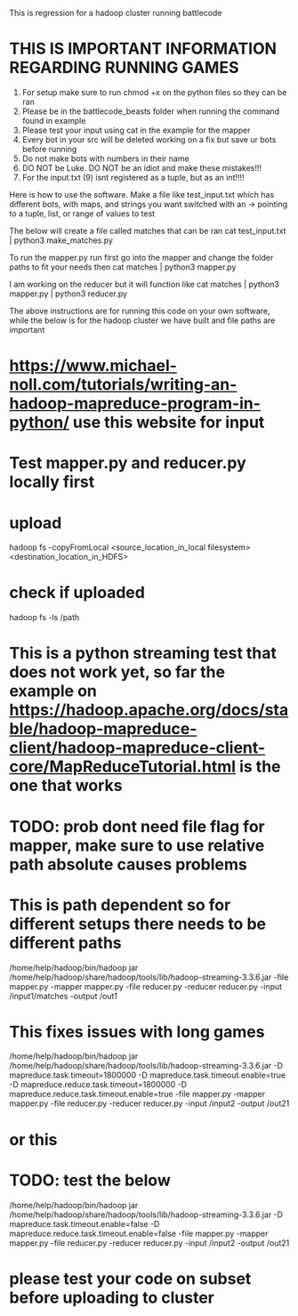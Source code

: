 This is regression for a hadoop cluster running battlecode

# THIS IS IMPORTANT INFORMATION REGARDING RUNNING GAMES
1. For setup make sure to run chmod +x on the python files so they can be ran
2. Please be in the battlecode_beasts folder when running the command found in example
3. Please test your input using cat in the example for the mapper
4. Every bot in your src will be deleted working on a fix but save ur bots before running
5. Do not make bots with numbers in their name
6. DO NOT be Luke. DO NOT be an idiot and make these mistakes!!!
7. For the input.txt (9) isnt registered as a tuple, but as an int!!!!

Here is how to use the software. Make a file like test_input.txt which has different bots, with maps, and strings you want switched with an -> pointing to a tuple, list, or range of values to test

The below will create a file called matches that can be ran
cat test_input.txt | python3 make_matches.py

To run the mapper.py run first go into the mapper and change the folder paths to fit your needs then
cat matches | python3 mapper.py

I am working on the reducer but it will function like
cat matches | python3 mapper.py | python3 reducer.py

The above instructions are for running this code on your own software, while the below is for the hadoop cluster we have built and file paths are important

# https://www.michael-noll.com/tutorials/writing-an-hadoop-mapreduce-program-in-python/ use this website for input
# Test mapper.py and reducer.py locally first

# upload
hadoop fs -copyFromLocal  <source_location_in_local filesystem><destination_location_in_HDFS>
# check if uploaded
hadoop fs -ls /path

# This is a python streaming test that does not work yet, so far the example on https://hadoop.apache.org/docs/stable/hadoop-mapreduce-client/hadoop-mapreduce-client-core/MapReduceTutorial.html is the one that works
# TODO: prob dont need file flag for mapper, make sure to use relative path absolute causes problems
# This is path dependent so for different setups there needs to be different paths
/home/help/hadoop/bin/hadoop jar /home/help/hadoop/share/hadoop/tools/lib/hadoop-streaming-3.3.6.jar -file mapper.py    -mapper mapper.py -file reducer.py   -reducer reducer.py -input /input1/matches -output /out1

# This fixes issues with long games
/home/help/hadoop/bin/hadoop jar /home/help/hadoop/share/hadoop/tools/lib/hadoop-streaming-3.3.6.jar     -D mapreduce.task.timeout=1800000     -D mapreduce.task.timeout.enable=true     -D mapreduce.reduce.task.timeout=1800000     -D mapreduce.reduce.task.timeout.enable=true     -file mapper.py     -mapper mapper.py     -file reducer.py     -reducer reducer.py     -input /input2     -output /out21

# or this
# TODO: test the below
/home/help/hadoop/bin/hadoop jar /home/help/hadoop/share/hadoop/tools/lib/hadoop-streaming-3.3.6.jar -D mapreduce.task.timeout.enable=false -D mapreduce.reduce.task.timeout.enable=false -file mapper.py -mapper mapper.py -file reducer.py -reducer reducer.py -input /input2 -output /out21




# please test your code on subset before uploading to cluster
